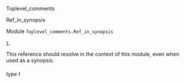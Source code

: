 Toplevel_comments

Ref_in_synopsis

Module `Toplevel_comments.Ref_in_synopsis`

[`t`](#type-t).

This reference should resolve in the context of this module, even when used as a synopsis.

<a id="type-t"></a>

###### type t
